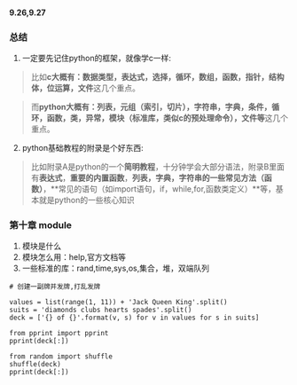 #### 9.26,9.27

### 总结
1. 一定要先记住python的框架，就像学c一样:
> 比如**c大概有：数据类型，表达式，选择，循环，数组，函数，指针，结构体，位运算，文件**这几个重点。

> 而**python大概有：列表，元组（索引，切片），字符串，字典，条件，循环，函数，类，异常，模块（标准库，类似c的预处理命令），文件等**这几个重点。

2. python基础教程的附录是个好东西:
> 比如附录A是python的一个**简明教程**，十分钟学会大部分语法，附录B里面有**表达式**，**重要的内置函数**，**列表，字典，字符串的一些常见方法（函数）**，**常见的语句（如import语句，if，while,for,函数类定义）**等，基本就是python的一些核心知识


### 第十章 module
1. 模块是什么
2. 模块怎么用：help,官方文档等
3. 一些标准的库：rand,time,sys,os,集合，堆，双端队列

```
# 创建一副牌并发牌,打乱发牌

values = list(range(1, 11)) + 'Jack Queen King'.split()
suits = 'diamonds clubs hearts spades'.split()
deck = ['{} of {}'.format(v, s) for v in values for s in suits]

from pprint import pprint
pprint(deck[:])

from random import shuffle
shuffle(deck)
pprint(deck[:])
```
